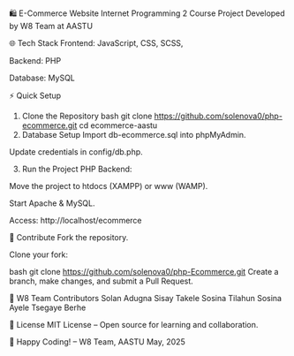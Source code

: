 🛍️ E-Commerce Website
Internet Programming 2 Course Project
Developed by W8 Team at AASTU

🌐 Tech Stack
Frontend: JavaScript, CSS, SCSS, 

Backend: PHP

Database: MySQL

⚡ Quick Setup
1. Clone the Repository
bash
git clone https://github.com/solenova0/php-ecommerce.git
cd ecommerce-aastu
2. Database Setup
Import db-ecommerce.sql into phpMyAdmin.

Update credentials in config/db.php.

3. Run the Project
PHP Backend:

Move the project to htdocs (XAMPP) or www (WAMP).

Start Apache & MySQL.

Access: http://localhost/ecommerce


🤝 Contribute
Fork the repository.

Clone your fork:

bash
git clone https://github.com/solenova0/php-Ecommerce.git
Create a branch, make changes, and submit a Pull Request.

👥 W8 Team Contributors
Solan Adugna	Sisay Takele	Sosina Tilahun	Sosina Ayele	Tsegaye Berhe

📜 License
MIT License – Open source for learning and collaboration.

🚀 Happy Coding! – W8 Team, AASTU
May, 2025
